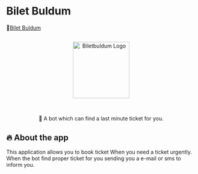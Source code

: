 # Bilet Buldum

🔗[Bilet Buldum](https://bilet-buldum.vercel.app/)

##

<p align="center">
<img src="https://i.imgur.com/jwf80oZ.png" alt="Biletbuldum Logo" width="150"/>
</p>

<br>

<p align="center">🖖 A bot which can find a last minute ticket for you. </p>

## 🔥 About the app

This application allows you to book ticket When you need a ticket urgently. When the bot find proper ticket for you sending you a e-mail or sms to inform you.
<br>
